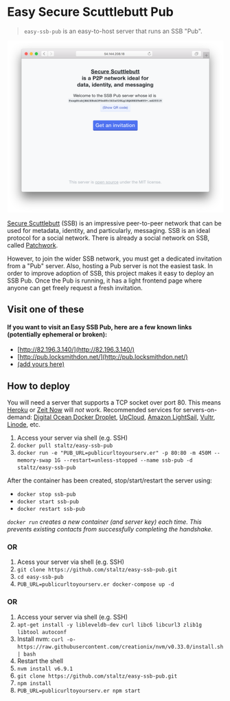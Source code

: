 # Easy Secure Scuttlebutt Pub

> `easy-ssb-pub` is an easy-to-host server that runs an SSB "Pub".

![screenshot](screenshot.png)

[Secure Scuttlebutt](https://scuttlebot.io/) (SSB) is an impressive peer-to-peer network that can be used for metadata, identity, and particularly, messaging. SSB is an ideal protocol for a social network. There is already a social network on SSB, called [Patchwork](https://github.com/ssbc/patchwork).

However, to join the wider SSB network, you must get a dedicated invitation from a "Pub" server. Also, hosting a Pub server is not the easiest task. In order to improve adoption of SSB, this project makes it easy to deploy an SSB Pub. Once the Pub is running, it has a light frontend page where anyone can get freely request a fresh invitation.

## Visit one of these

#### If you want to visit an Easy SSB Pub, here are a few known links (potentially ephemeral or broken):

- [http://82.196.3.140/](http://82.196.3.140/)
- [http://pub.locksmithdon.net/](http://pub.locksmithdon.net/)
- [(add yours here)](https://github.com/staltz/easy-ssb-pub/edit/master/README.md)

## How to deploy

You will need a server that supports a TCP socket over port 80. This means [Heroku](https://heroku.com/) or [Zeit Now](https://zeit.co/now) will *not* work. Recommended services for servers-on-demand: [Digital Ocean Docker Droplet](https://www.digitalocean.com/products/one-click-apps/docker/), [UpCloud](https://upcloud.com/), [Amazon LightSail](https://amazonlightsail.com/), [Vultr](https://vultr.com/), [Linode](https://www.linode.com), etc.

1. Access your server via shell (e.g. SSH)
2. `docker pull staltz/easy-ssb-pub`
3. `docker run -e "PUB_URL=publicurltoyourserv.er" -p 80:80 -m 450M --memory-swap 1G --restart=unless-stopped --name ssb-pub -d staltz/easy-ssb-pub`

After the container has been created, stop/start/restart the server using:

* `docker stop ssb-pub`
* `docker start ssb-pub`
* `docker restart ssb-pub`

_`docker run` creates a new container (and server key) each time. This prevents existing contacts from successfully completing the handshake._

### OR

1. Acess your server via shell (e.g. SSH)
2. `git clone https://github.com/staltz/easy-ssb-pub.git`
3. `cd easy-ssb-pub`
4. `PUB_URL=publicurltoyourserv.er docker-compose up -d`

### OR

1. Access your server via shell (e.g. SSH)
2. `apt-get install -y libleveldb-dev curl libc6 libcurl3 zlib1g libtool autoconf`
3. Install nvm: `curl -o- https://raw.githubusercontent.com/creationix/nvm/v0.33.0/install.sh | bash`
4. Restart the shell
5. `nvm install v6.9.1`
6. `git clone https://github.com/staltz/easy-ssb-pub.git`
7. `npm install`
8. `PUB_URL=publicurltoyourserv.er npm start`
